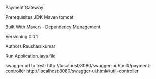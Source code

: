 Payment Gateway

Prerequisites
JDK
Maven
tomcat

Built With
Maven - Dependency Management

Versioning
0.0.1

Authors
Raushan kumar


Run Application.java file

swagger url to test:
http://localhost:8080/swagger-ui.html#/payment-controller
http://localhost:8080/swagger-ui.html#/util-controller

